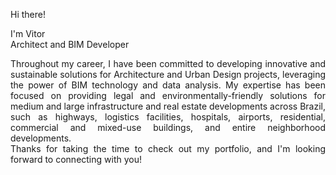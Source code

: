 Hi there!

I'm Vitor <br>
Architect and BIM Developer

<p style="text-align: justify;"> Throughout my career, I have been committed to developing innovative and sustainable solutions for Architecture and Urban Design projects, leveraging the power of BIM technology and data analysis. My expertise has been focused on providing legal and environmentally-friendly solutions for medium and large infrastructure and real estate developments across Brazil, such as highways, logistics facilities, hospitals, airports, residential, commercial and mixed-use buildings, and entire neighborhood developments.<br>Thanks for taking the time to check out my portfolio, and I'm looking forward to connecting with you! </p> 
